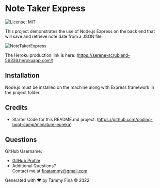 # Note Taker Express
[![License: MIT](https://img.shields.io/badge/License-MIT-yellow.svg)](https://opensource.org/licenses/MIT)

This project demonstrates the use of Node.js Express on the back end that will save and retrieve note date from a JSON file.   


[Repository for this Project]: (https://github.com/trfina/notetaker-express)

![NoteTakerExpress](https://user-images.githubusercontent.com/12851682/150694554-7ca1d952-ef63-465e-8a68-829731bc9f6c.png)

The Heroku production link is here: (https://serene-scrubland-56336.herokuapp.com/)

## Installation
Node.js must be installed on the machine along with Express framework in the project folder.

## Credits
- Starter Code for this README.md project:
(https://github.com/coding-boot-camp/miniature-eureka)

## Questions

GitHub Username:
- [GitHub Profile](https://github.com/trfina)
- Additional Questions?  
Contact me at finatammy@gmail.com

Generated with ❤️ by Tammy Fina © 2022
